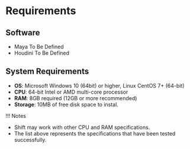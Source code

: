 # Requirements

## Software

- Maya To Be Defined
- Houdini To Be Defined

## System Requirements

- **OS**: Microsoft Windows 10 (64bit) or higher, Linux CentOS 7+ (64-bit)
- **CPU**: 64-bit Intel or AMD multi-core processor
- **RAM**: 8GB required (12GB or more recommended)
- **Storage**: 10MB of free disk space to instal.

!!! Notes
  - Shift may work with other CPU and RAM specifications.
  - The list above represents the specifications that have been tested successfully.